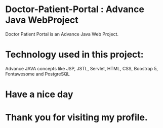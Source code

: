 # Doctor-Patient-Portal : Advance Java WebProject
Doctor Patient Portal is an Advance Java Web Project.

# Technology used in this project:
Advance JAVA concepts like JSP, JSTL, Servlet, HTML, CSS, Boostrap 5, Fontawesome and PostgreSQL

# Have a nice day

# Thank you for visiting my profile.
